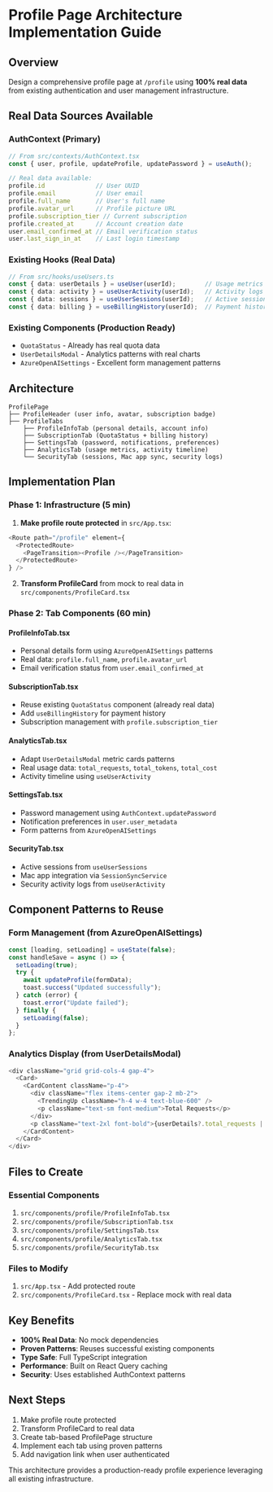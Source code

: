 # Profile Page Architecture Implementation Guide

## Overview
Design a comprehensive profile page at `/profile` using **100% real data** from existing authentication and user management infrastructure.

## Real Data Sources Available

### AuthContext (Primary)
```typescript
// From src/contexts/AuthContext.tsx
const { user, profile, updateProfile, updatePassword } = useAuth();

// Real data available:
profile.id              // User UUID
profile.email           // User email  
profile.full_name       // User's full name
profile.avatar_url      // Profile picture URL
profile.subscription_tier // Current subscription
profile.created_at      // Account creation date
user.email_confirmed_at // Email verification status
user.last_sign_in_at    // Last login timestamp
```

### Existing Hooks (Real Data)
```typescript
// From src/hooks/useUsers.ts
const { data: userDetails } = useUser(userId);        // Usage metrics
const { data: activity } = useUserActivity(userId);   // Activity logs
const { data: sessions } = useUserSessions(userId);   // Active sessions  
const { data: billing } = useBillingHistory(userId);  // Payment history
```

### Existing Components (Production Ready)
- `QuotaStatus` - Already has real quota data
- `UserDetailsModal` - Analytics patterns with real charts
- `AzureOpenAISettings` - Excellent form management patterns

## Architecture

```
ProfilePage
├── ProfileHeader (user info, avatar, subscription badge)
├── ProfileTabs
    ├── ProfileInfoTab (personal details, account info)
    ├── SubscriptionTab (QuotaStatus + billing history)
    ├── SettingsTab (password, notifications, preferences)
    ├── AnalyticsTab (usage metrics, activity timeline)
    └── SecurityTab (sessions, Mac app sync, security logs)
```

## Implementation Plan

### Phase 1: Infrastructure (5 min)
1. **Make profile route protected** in `src/App.tsx`:
```typescript
<Route path="/profile" element={
  <ProtectedRoute>
    <PageTransition><Profile /></PageTransition>
  </ProtectedRoute>
} />
```

2. **Transform ProfileCard** from mock to real data in `src/components/ProfileCard.tsx`

### Phase 2: Tab Components (60 min)

#### ProfileInfoTab.tsx
- Personal details form using `AzureOpenAISettings` patterns
- Real data: `profile.full_name`, `profile.avatar_url`
- Email verification status from `user.email_confirmed_at`

#### SubscriptionTab.tsx  
- Reuse existing `QuotaStatus` component (already real data)
- Add `useBillingHistory` for payment history
- Subscription management with `profile.subscription_tier`

#### AnalyticsTab.tsx
- Adapt `UserDetailsModal` metric cards patterns
- Real usage data: `total_requests`, `total_tokens`, `total_cost`
- Activity timeline using `useUserActivity`

#### SettingsTab.tsx
- Password management using `AuthContext.updatePassword`
- Notification preferences in `user.user_metadata`
- Form patterns from `AzureOpenAISettings`

#### SecurityTab.tsx
- Active sessions from `useUserSessions`
- Mac app integration via `SessionSyncService`
- Security activity logs from `useUserActivity`

## Component Patterns to Reuse

### Form Management (from AzureOpenAISettings)
```typescript
const [loading, setLoading] = useState(false);
const handleSave = async () => {
  setLoading(true);
  try {
    await updateProfile(formData);
    toast.success("Updated successfully");
  } catch (error) {
    toast.error("Update failed");
  } finally {
    setLoading(false);
  }
};
```

### Analytics Display (from UserDetailsModal)
```typescript
<div className="grid grid-cols-4 gap-4">
  <Card>
    <CardContent className="p-4">
      <div className="flex items-center gap-2 mb-2">
        <TrendingUp className="h-4 w-4 text-blue-600" />
        <p className="text-sm font-medium">Total Requests</p>
      </div>
      <p className="text-2xl font-bold">{userDetails?.total_requests || 0}</p>
    </CardContent>
  </Card>
</div>
```

## Files to Create

### Essential Components
1. `src/components/profile/ProfileInfoTab.tsx`
2. `src/components/profile/SubscriptionTab.tsx` 
3. `src/components/profile/SettingsTab.tsx`
4. `src/components/profile/AnalyticsTab.tsx`
5. `src/components/profile/SecurityTab.tsx`

### Files to Modify
1. `src/App.tsx` - Add protected route
2. `src/components/ProfileCard.tsx` - Replace mock with real data

## Key Benefits

- **100% Real Data**: No mock dependencies
- **Proven Patterns**: Reuses successful existing components
- **Type Safe**: Full TypeScript integration
- **Performance**: Built on React Query caching
- **Security**: Uses established AuthContext patterns

## Next Steps

1. Make profile route protected
2. Transform ProfileCard to real data
3. Create tab-based ProfilePage structure
4. Implement each tab using proven patterns
5. Add navigation link when user authenticated

This architecture provides a production-ready profile experience leveraging all existing infrastructure.
